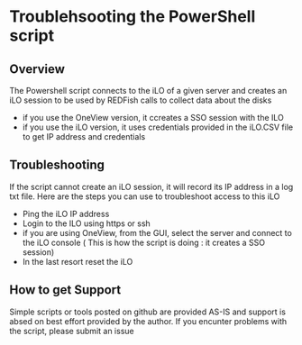 # Troublehsooting the PowerShell script



## Overview
The Powershell script connects to the iLO of a given server and creates an iLO session to be used by REDFish calls to collect data about the disks
   * if you use the OneView version, it ccreates a SSO session with the ILO
   * if you use the iLO version, it uses credentials provided in the iLO.CSV file to get IP address and credentials  


## Troubleshooting
If the script cannot create an iLO session, it will record its IP address in a log txt file. Here are the steps you can use to troubleshoot access to this iLO
   * Ping the iLO IP address
   * Login to the ILO using https or ssh
   * if you are using OneView, from the GUI, select the server and connect to the iLO console ( This is how the script is doing : it creates a SSO session)
   * In the last resort reset the iLO 

## How to get Support
Simple scripts or tools posted on github are provided AS-IS and support is absed on best effort provided by the author. If you encunter problems with the script, please submit an issue 

